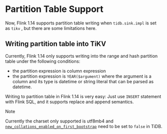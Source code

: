 # Partition Table Support

Now, Flink 1.14 supports partition table writing when `tidb.sink.impl` is set as `tikv` , but there are some limitations here.

## Writing partition table into TiKV

Currently, Flink 1.14 only supports writing into the range and hash partition table under the following conditions:

- the partition expression is column expression
- the partition expression is `YEAR($argument)` where the argument is a column and its type is datetime or string literal that can be parsed as datetime.

Writing to partition table in Flink 1.14 is very easy: Just use `INSERT` statement with Flink SQL, and it supports replace and append semantics.

> [!NOTE]
> Currently the charset only supported is utf8mb4 and [`new_collations_enabled_on_first_bootstrap`](https://docs.pingcap.com/tidb/dev/tidb-configuration-file#new_collations_enabled_on_first_bootstrap)
> need to be set to `false` in TiDB.